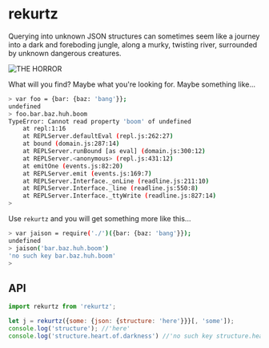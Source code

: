 # rekurtz

Querying into unknown JSON structures can sometimes seem like a journey into a dark and foreboding jungle, 
along a murky, twisting river, surrounded by unknown dangerous creatures.

![THE HORROR](https://i.guim.co.uk/img/static/sys-images/Guardian/Pix/pictures/2015/4/30/1430388377739/4981d70b-3f3e-41df-a694-26567076a274-2060x1236.jpeg?w=620&q=55&auto=format&usm=12&fit=max&s=e20edab66c4a66c2066001526376b4e7)

What will you find? Maybe what you're looking for. Maybe something like...

```bash
> var foo = {bar: {baz: 'bang'}};
undefined
> foo.bar.baz.huh.boom
TypeError: Cannot read property 'boom' of undefined
    at repl:1:16
    at REPLServer.defaultEval (repl.js:262:27)
    at bound (domain.js:287:14)
    at REPLServer.runBound [as eval] (domain.js:300:12)
    at REPLServer.<anonymous> (repl.js:431:12)
    at emitOne (events.js:82:20)
    at REPLServer.emit (events.js:169:7)
    at REPLServer.Interface._onLine (readline.js:211:10)
    at REPLServer.Interface._line (readline.js:550:8)
    at REPLServer.Interface._ttyWrite (readline.js:827:14)
> 

```

Use `rekurtz` and you will get something more like this...

```bash
> var jaison = require('./')({bar: {baz: 'bang'}});
undefined
> jaison('bar.baz.huh.boom')
'no such key bar.baz.huh.boom'
> 
```

## API

```js
import rekurtz from 'rekurtz';

let j = rekurtz({some: {json: {structure: 'here'}}}[, 'some']);
console.log('structure'); //'here'
console.log('structure.heart.of.darkness') //'no such key structure.heart.of.darkness'
```